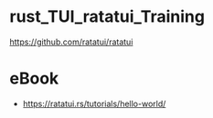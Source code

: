 # rust_TUI_ratatui_Training
https://github.com/ratatui/ratatui

# eBook
- https://ratatui.rs/tutorials/hello-world/
